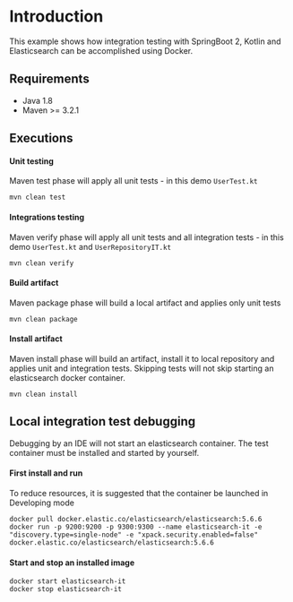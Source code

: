 # Introduction 

This example shows how integration testing with SpringBoot 2, Kotlin and Elasticsearch can be accomplished using Docker.

## Requirements

* Java 1.8
* Maven >= 3.2.1

## Executions

#### Unit testing

Maven test phase will apply all unit tests - in this demo ```UserTest.kt```

```ssh
mvn clean test
```

#### Integrations testing

Maven verify phase will apply all unit tests and all integration tests - in this demo ```UserTest.kt``` and ```UserRepositoryIT.kt```

```ssh
mvn clean verify
```

#### Build artifact

Maven package phase will build a local artifact and applies only unit tests

```ssh
mvn clean package
```

#### Install artifact

Maven install phase will build an artifact, install it to local repository and applies unit and integration tests. 
Skipping tests will not skip starting an elasticsearch docker container.

```ssh
mvn clean install
```

## Local integration test debugging

Debugging by an IDE will not start an elasticsearch container. The test container must be installed and started by yourself.


#### First install and run

To reduce resources, it is suggested that the container be launched in Developing mode

```ssh
docker pull docker.elastic.co/elasticsearch/elasticsearch:5.6.6
docker run -p 9200:9200 -p 9300:9300 --name elasticsearch-it -e "discovery.type=single-node" -e "xpack.security.enabled=false"  docker.elastic.co/elasticsearch/elasticsearch:5.6.6 
```

#### Start and stop an installed image

```ssh
docker start elasticsearch-it
docker stop elasticsearch-it
```